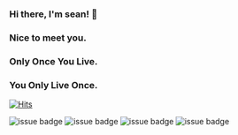 ### Hi there, I'm sean! 👋
### Nice to meet you.


### Only Once You Live.
### You Only Live Once.

[![Hits](https://hits.seeyoufarm.com/api/count/incr/badge.svg?url=https%3A%2F%2Fgithub.com%2Fsean-baek&count_bg=%2379C83D&title_bg=%23555555&icon=&icon_color=%23E7E7E7&title=hits&edge_flat=false)](https://hits.seeyoufarm.com)


![issue badge](https://img.shields.io/badge/Facebook-xeanbaek-brightgreen)
![issue badge](https://img.shields.io/badge/Instagram-xean__baek-brightgreen)
![issue badge](https://img.shields.io/twitter/url?label=twtter&logoColor=black&url=https%3A%2F%2Ftwitter.com%2Fxeanbaek)
![issue badge](https://img.shields.io/github/followers/sean-baek?color=black&label=Github%20Followers&logo=github&logoColor=black)
